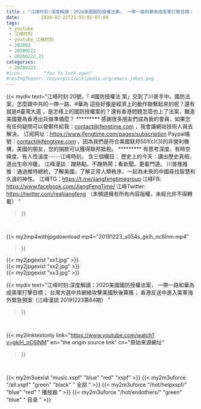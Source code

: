 ```yaml
---
title : "江峰时刻:深度解讀：2020美國國防授權法案， 一帶一路和華為成美軍打擊目標； 台灣大選中共網絡攻擊美國秋後算賬； 香港反送中進入美軍海外緊急預案（江峰漫談 20191223第84期） "
date:        2020-02-22T21:55:02-07:00
tags:
 - youtube
 - 江峰时刻
 - youtube_江峰时刻
 - 202002
 - 20200222
 - 20200222_21
categories:
 - 20200222
#icon:        "fas fa-lock-open"
#resImgTeaser: teaserpics/wikipedia.org/emacs-jokes.png
---
```


{{< mydiv text="江峰时刻:20號，「 #國防授權法 案」交到了川普手中。國防法案，怎麼跟中共的一帶一路、#華為 這些好像是經濟上的動作聯繫起來的呢？還有就是#臺灣大選 ，是怎樣上的國防授權案的？還有香港問題怎麼也上了法案，難道美國要為香港出兵做準備麼？     ********* 感謝很多朋友們成為我的會員，如果您有任何疑問可以發郵件給我：contact@jfengtime.com ，我會讓網站技術人員去解決。 订阅网址：https://www.jfengtime.com/pages/subscription Paypal帳號：contact@jfengtime.com ，因為我們是符合美國联邦501(c)(3)的非營利機構，美國的朋友，您的捐款可以獲得聯邦抵稅。     ********* 有思考深度、有時空緯度、有人性溫度-----江峰時刻。 含三個欄目： 歷史上的今天：講出歷史真相，道出生命冷暖。 江峰漫談：蹭熱點，不蹭熱鬧；看新聞，更看門道。 川普推推推：通過推特總統，了解美國，了解正常人類秩序，一起為未來的中國尋找智慧和久違的神性。  江峰TG：https://t.me/jiangfengtimegroup 江峰FB: https://www.facebook.com/JiangFengTime/ 江峰Twitter: https://twitter.com/realjiangfeng （本頻道擁有所有內容版權，未經允許不得轉載） "
>}}
<br>


{{< my2mp4withjpgdownload mp4="20191223_s054s_gkih_nc6lnm.mp4"
>}}

{{< my2jpgexist "xx1.jpg" >}}<br>
{{< my2jpgexist "xx2.jpg" >}}<br>
{{< my2jpgexist "xx3.jpg" >}}<br>



{{< mydiv text="江峰时刻:深度解讀：2020美國國防授權法案， 一帶一路和華為成美軍打擊目標； 台灣大選中共網絡攻擊美國秋後算賬； 香港反送中進入美軍海外緊急預案（江峰漫談 20191223第84期） "
>}}
<br>

{{< my2linktextonly link="https://www.youtube.com/watch?v=gkiH_nC6lNM"
en="the origin source link" cn="原始來源網址"
>}}


<br>

{{< my2m3uexist "music.xspf"        "blue"   "red"    "xspf" >}} {{< my2m3uforce "/all.xspf"         "green"  "black"  " 全部 " >}} {{< my2m3uforce "/hot/helpxspf/"    "blue"   "red"    " 播放器 " >}} {{< my2m3uforce "/hot/endothers/"   "green"  "blue"   " 目录 " >}} 
